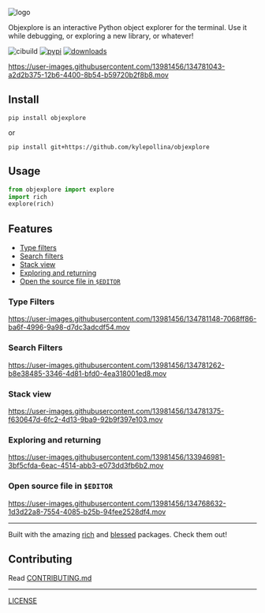 
![logo](images/logo.png)

Objexplore is an interactive Python object explorer for the terminal. Use it while debugging, or exploring a new library, or whatever!

![cibuild](https://github.com/kylepollina/objexplore/actions/workflows/python-app.yml/badge.svg) [![pypi](https://img.shields.io/pypi/v/objexplore.svg)](https://pypi.org/project/objexplore/) [![downloads](https://img.shields.io/pypi/dm/objexplore)](https://img.shields.io/pypi/dm/objexplore)




https://user-images.githubusercontent.com/13981456/134781043-a2d2b375-12b6-4400-8b54-b59720b2f8b8.mov



## Install

```
pip install objexplore
```

or

```
pip install git+https://github.com/kylepollina/objexplore
```

## Usage

```python
from objexplore import explore
import rich
explore(rich)
```

## Features

- [Type filters](#type-filters)
- [Search filters](#search-filters)
- [Stack view](#stack-view)
- [Exploring and returning](#exploring-and-returning)
- [Open the source file in `$EDITOR`](#open-source-file-in-editor)


### Type Filters


https://user-images.githubusercontent.com/13981456/134781148-7068ff86-ba6f-4996-9a98-d7dc3adcdf54.mov



### Search Filters


https://user-images.githubusercontent.com/13981456/134781262-b8e38485-3346-4d81-bfd0-4ea318001ed8.mov


### Stack view


https://user-images.githubusercontent.com/13981456/134781375-f630647d-6fc2-4d13-9ba9-92b9f397e103.mov


### Exploring and returning


https://user-images.githubusercontent.com/13981456/133946981-3bf5cfda-6eac-4514-abb3-e073dd3fb6b2.mov


### Open source file in `$EDITOR`


https://user-images.githubusercontent.com/13981456/134768632-1d3d22a8-7554-4085-b25b-94fee2528df4.mov


-----

Built with the amazing [rich](https://github.com/willmcgugan/rich) and [blessed](https://github.com/jquast/blessed) packages. Check them out!


## Contributing
Read [CONTRIBUTING.md](CONTRIBUTING.md)

------

[LICENSE](LICENSE)
